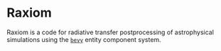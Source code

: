 # Raxiom
Raxiom is a code for radiative transfer postprocessing of astrophysical simulations
using the [`bevy`](https://docs.rs/bevy/*/bevy) entity component system.
